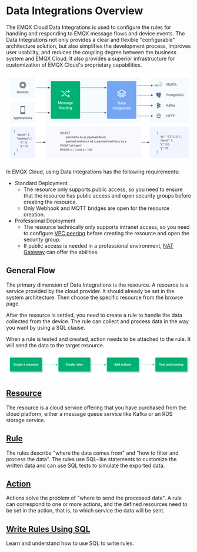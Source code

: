 # Data Integrations Overview

The EMQX Cloud Data Integrations is used to configure the rules for handling and responding to EMQX message flows and device events. The Data Integrations not only provides a clear and flexible "configurable" architecture solution, but also simplifies the development process, improves user usability, and reduces the coupling degree between the business system and EMQX Cloud. It also provides a superior infrastructure for customization of EMQX Cloud's proprietary capabilities.

![integration_intro_01](./_assets/integration_intro_01.png)

In EMQX Cloud, using Data Integrations has the following requirements:

- Standard Deployment
  - The resource only supports public access, so you need to ensure that the resource has public access and open security groups before creating the resource.
  - Only Webhook and MQTT bridges are open for the resource creation.
- Professional Deployment
  - The resource technically only supports intranet access, so you need to configure [VPC peering](../deployments/vpc_peering.md) before creating the resource and open the security group.
  - If public access is needed in a professional environment, [NAT Gateway](../vas/nat-gateway.md) can offer the abilities.

## General Flow

The primary dimension of Data Integrations is the resource. A resource is a service provided by the cloud provider. It should already be set in the system architecture. Then choose the specific resource from the browse page.

After the resource is settled, you need to create a rule to handle the data collected from the device. The rule can collect and process data in the way you want by using a SQL clause.

When a rule is tested and created, action needs to be attached to the rule. It will send the data to the target resource.

![integration_intro_02](./_assets/integration_intro_02.png)

## [Resource](https://docs.emqx.com/en/cloud/latest/rule_engine/resources.html#resource-browse-page)

The resource is a cloud service offering that you have purchased from the cloud platform, either a message queue service like Kafka or an RDS storage service.

## [Rule](https://docs.emqx.com/en/cloud/latest/rule_engine/rules.html#create-rules)

The rules describe "where the data comes from" and "how to filter and process the data". The rules use SQL-like statements to customize the written data and can use SQL tests to simulate the exported data.

## [Action](https://docs.emqx.com/en/cloud/latest/rule_engine/introduction.html#action)

Actions solve the problem of "where to send the processed data". A rule can correspond to one or more actions, and the defined resources need to be set in the action, that is, to which service the data will be sent.

## [Write Rules Using SQL](https://docs.emqx.com/en/enterprise/v4.2/rule/rule-engine.html#sql-statement)

Learn and understand how to use SQL to write rules.
